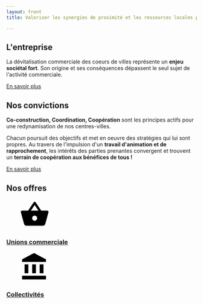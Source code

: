 ```yaml
---
layout: front
title: Valoriser les synergies de proximité et les ressources locales pour construire des solutions nouvelles et inédites pour le commerce.

---
```


## L'entreprise

La dévitalisation commerciale des coeurs de villes représente un **enjeu sociétal fort**. Son origine et ses conséquences dépassent le seul sujet de l'activité commerciale.

<a href="/ensavoirplus/entreprise" type="button" class="btn btn-primary">En savoir plus</a>



## Nos convictions

**Co-construction, Coordination, Coopération** sont les principes actifs pour une redynamisation de nos centres-villes.

Chacun poursuit des objectifs et met en oeuvre des stratégies qui lui sont propres. Au travers de l'impulsion d'un **travail d'animation et de rapprochement**, les intérêts des parties prenantes convergent et trouvent un **terrain de coopération aux bénéfices de tous !**

<a href="/ensavoirplus/nosconvictions" type="button" class="btn btn-primary">En savoir plus</a>



## Nos offres

<div class="icons-banner">
  <div >
    <a href="/offres/unions-commerciales" class="icon-card">
      <div class="icon-card-body">
        <div style="padding:0 35px">
          <svg height="80" viewBox="0 0 24 24" width="80" xmlns="http://www.w3.org/2000/svg">
              <path d="M0 0h24v24H0z" fill="none"/>
              <path d="M17.21 9l-4.38-6.56c-.19-.28-.51-.42-.83-.42-.32 0-.64.14-.83.43L6.79 9H2c-.55 0-1 .45-1 1 0 .09.01.18.04.27l2.54 9.27c.23.84 1 1.46 1.92 1.46h13c.92 0 1.69-.62 1.93-1.46l2.54-9.27L23 10c0-.55-.45-1-1-1h-4.79zM9 9l3-4.4L15 9H9zm3 8c-1.1 0-2-.9-2-2s.9-2 2-2 2 .9 2 2-.9 2-2 2z"/>
          </svg>
        </div>
        <h3 class="icon-card-text">
          Unions commerciale
        </h3>
      </div>
    </a>
    <a href="/offres/collectivite" class="icon-card">
      <div class="icon-card-body">
        <div style="padding:0 35px">
        <svg height="80" viewBox="0 0 24 24" width="80" xmlns="http://www.w3.org/2000/svg">
            <path d="M0 0h24v24H0z" fill="none"/>
            <path d="M4 10v7h3v-7H4zm6 0v7h3v-7h-3zM2 22h19v-3H2v3zm14-12v7h3v-7h-3zm-4.5-9L2 6v2h19V6l-9.5-5z"/>
        </svg>
        </div>
        <h3 class="icon-card-text">
          Collectivités
        </h3>
      </div>
    </a>
  </div>
</div>
